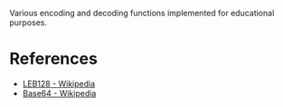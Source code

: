 Various encoding and decoding functions implemented for educational purposes.

# References

- [LEB128 - Wikipedia](https://en.wikipedia.org/wiki/LEB128)
- [Base64 - Wikipedia](https://en.wikipedia.org/wiki/Base64)
